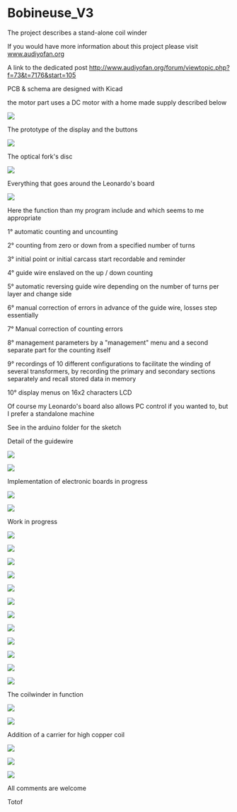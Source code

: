 Bobineuse_V3
============

The project describes a stand-alone coil winder

If you would have more information about this project please visit 
www.audiyofan.org

A link to the dedicated post 
http://www.audiyofan.org/forum/viewtopic.php?f=73&t=7176&start=105


PCB & schema are designed with Kicad

the motor part uses a DC motor with a home made supply described below

![](schematics/Moteur.gif)

The prototype of the display and the buttons

![](images/Facade_bobineuse_V3_montee.JPG)

The optical fork's disc 

![](build/Disque_fourche_optique.JPG)

Everything that goes around the Leonardo's board

![](schematics/Bobineuse_schema_petit.png)

Here the function than my program include and which seems to me appropriate

 1° automatic counting and uncounting
 
 2° counting from zero or down from a specified number of turns
 
 3° initial point or initial carcass start recordable and reminder 
 
 4° guide wire enslaved on the up / down counting
 
 5° automatic reversing guide wire depending on the number of turns per layer and change side
 
 6° manual correction of errors in advance of the guide wire, losses step essentially
 
 7° Manual correction of counting errors
 
 8° management parameters by a "management" menu and a second separate part for the counting itself
 
 9° recordings of 10 different configurations to facilitate the winding of several transformers,
    by recording the primary and secondary sections separately and recall stored data in memory
    
10° display menus on 16x2 characters LCD

Of course my Leonardo's board also allows PC control if you wanted to, but I prefer a
standalone machine

See in the arduino folder for the sketch

Detail of the guidewire

![](images/Chariot_guide_fil_1.JPG)

![](images/Ecrou_guide_fil.JPG)

Implementation of electronic boards in progress

![](images/Implantation_carte_arduino_1.JPG)

![](images/Implantation_carte_arduino_2.JPG)

Work in progress

![](images/Reconstruction_bobineuse_V3_1.JPG)

![](images/Reconstruction_bobineuse_V3_2.JPG)

![](images/Reconstruction_bobineuse_V3_3.JPG)

![](images/Reconstruction_bobineuse_V3_5.JPG)

![](images/Reconstruction_bobineuse_V3_7.JPG)

![](images/Reconstruction_bobineuse_V3_8.JPG)

![](images/Reconstruction_bobineuse_V3_9.JPG)

![](images/Reconstruction_bobineuse_V3_11.JPG)

![](images/Reconstruction_bobineuse_V3_14.JPG)

![](images/Reconstruction_bobineuse_V3_15.JPG)

![](images/Reconstruction_bobineuse_V3_16.JPG)

![](images/Reconstruction_bobineuse_V3_17.JPG)

The coilwinder in function 

![](images/Reconstruction_bobineuse_V3_18.JPG)

![](images/Reconstruction_bobineuse_V3_19.JPG)

Addition of a carrier for high copper coil

![](images/Reconstruction_bobineuse_V3_20.JPG)

![](images/Reconstruction_bobineuse_V3_21.JPG)

![](images/Reconstruction_bobineuse_V3_22.JPG)

All comments are welcome

Totof
